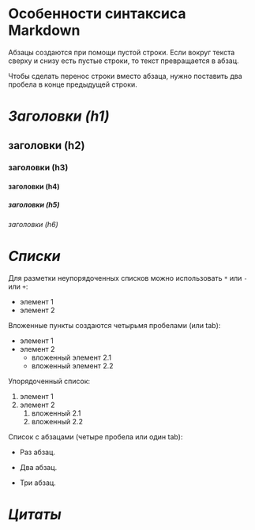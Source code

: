 #
# **Особенности синтаксиса Markdown**

Абзацы создаются при помощи пустой строки. Если вокруг текста сверху и снизу есть пустые строки, то текст превращается в абзац.

Чтобы сделать перенос строки вместо абзаца, нужно поставить два пробела в конце предыдущей строки.

#

# *__Заголовки (h1)__*
## заголовки (h2)
### заголовки (h3)
#### заголовки (h4)
##### заголовки (h5)
###### заголовки (h6)

#

# *__Списки__*

Для разметки неупорядоченных списков можно использовать `*` или `-` или `+`:

- элемент 1
- элемент 2

Вложенные пункты создаются четырьмя пробелами (или tab):
* элемент 1
* элемент 2
    * вложенный элемент 2.1
    * вложенный элемент 2.2

Упорядоченный список:

1. элемент 1
2. элемент 2
    1. вложенный 2.1
    2. вложенный 2.2

Список с абзацами (четыре пробела или один tab):

   * Раз абзац.

   * Два абзац.
   
   * Три абзац.

#

# *__Цитаты__*